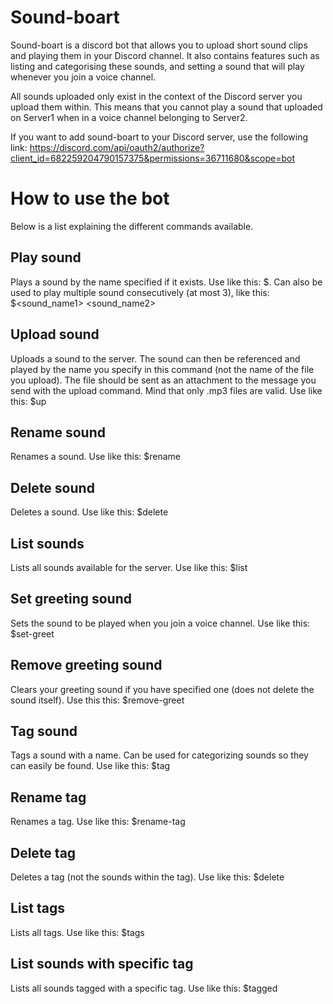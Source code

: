 # Sound-boart

Sound-boart is a discord bot that allows you to upload short sound clips and playing them in your Discord channel. It also contains features such as listing and categorising these sounds, and setting a sound that will play whenever you join a voice channel. 

All sounds uploaded only exist in the context of the Discord server you upload them within. This means that you cannot play a sound that uploaded on Server1 when in a voice channel belonging to Server2.

If you want to add sound-boart to your Discord server, use the following link: https://discord.com/api/oauth2/authorize?client_id=682259204790157375&permissions=36711680&scope=bot

# How to use the bot

Below is a list explaining the different commands available.

## Play sound
Plays a sound by the name specified if it exists. Use like this: $<sound-name>. Can also be used to play multiple sound consecutively (at most 3), like this: $<sound_name1> <sound_name2>
  
## Upload sound
Uploads a sound to the server. The sound can then be referenced and played by the name you specify in this command (not the name of the file you upload). The file should be sent as an attachment to the message you send with the upload command. Mind that only .mp3 files are valid. Use like this: $up <sound-name>

## Rename sound
Renames a sound. Use like this: $rename <sound-name> <new-sound-name>

## Delete sound
Deletes a sound. Use like this: $delete <sound-name>
  
## List sounds
Lists all sounds available for the server. Use like this: $list  

## Set greeting sound
Sets the sound to be played when you join a voice channel. Use like this: $set-greet <sound-name>

## Remove greeting sound
Clears your greeting sound if you have specified one (does not delete the sound itself). Use this this: $remove-greet

## Tag sound
Tags a sound with a name. Can be used for categorizing sounds so they can easily be found. Use like this: $tag <sound-name> <tag-name>

## Rename tag
Renames a tag. Use like this: $rename-tag <tag-name> <new-tag-name>

## Delete tag
Deletes a tag (not the sounds within the tag). Use like this: $delete <tag-name>
  
## List tags
Lists all tags. Use like this: $tags
  
## List sounds with specific tag
Lists all sounds tagged with a specific tag. Use like this: $tagged <tag-name>
